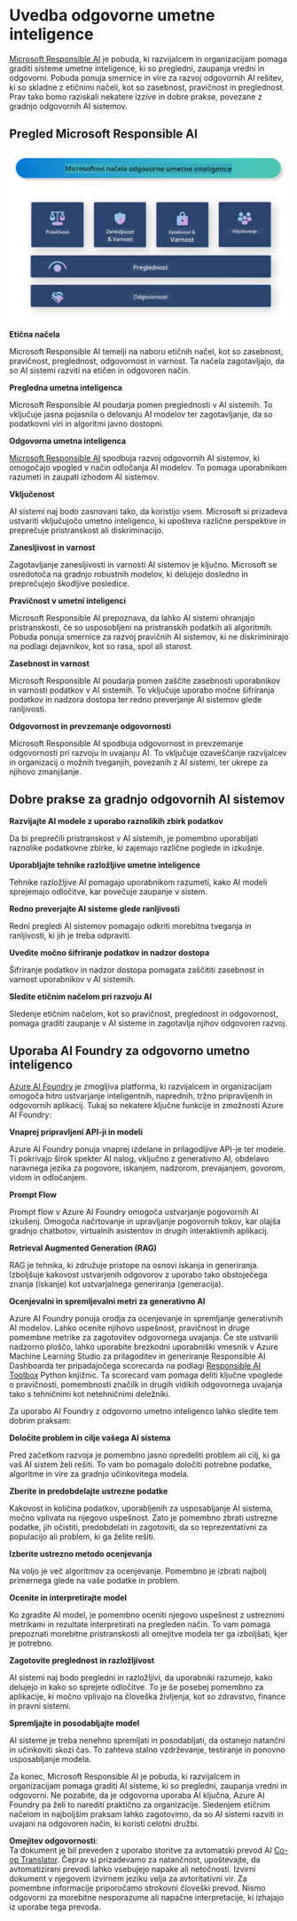 <!--
CO_OP_TRANSLATOR_METADATA:
{
  "original_hash": "805b96b20152936d8f4c587d90d6e06e",
  "translation_date": "2025-05-09T15:50:35+00:00",
  "source_file": "md/01.Introduction/05/ResponsibleAI.md",
  "language_code": "sl"
}
-->
# **Uvedba odgovorne umetne inteligence**

[Microsoft Responsible AI](https://www.microsoft.com/ai/responsible-ai?WT.mc_id=aiml-138114-kinfeylo) je pobuda, ki razvijalcem in organizacijam pomaga graditi sisteme umetne inteligence, ki so pregledni, zaupanja vredni in odgovorni. Pobuda ponuja smernice in vire za razvoj odgovornih AI rešitev, ki so skladne z etičnimi načeli, kot so zasebnost, pravičnost in preglednost. Prav tako bomo raziskali nekatere izzive in dobre prakse, povezane z gradnjo odgovornih AI sistemov.

## Pregled Microsoft Responsible AI

![RAIPrinciples](../../../../../translated_images/RAIPrinciples.e40f2a169a854832e885ce2659f3a913cfb393fa59b595ed57cfae9119694eb7.sl.png)

**Etična načela**

Microsoft Responsible AI temelji na naboru etičnih načel, kot so zasebnost, pravičnost, preglednost, odgovornost in varnost. Ta načela zagotavljajo, da so AI sistemi razviti na etičen in odgovoren način.

**Pregledna umetna inteligenca**

Microsoft Responsible AI poudarja pomen preglednosti v AI sistemih. To vključuje jasna pojasnila o delovanju AI modelov ter zagotavljanje, da so podatkovni viri in algoritmi javno dostopni.

**Odgovorna umetna inteligenca**

[Microsoft Responsible AI](https://www.microsoft.com/ai/responsible-ai?WT.mc_id=aiml-138114-kinfeylo) spodbuja razvoj odgovornih AI sistemov, ki omogočajo vpogled v način odločanja AI modelov. To pomaga uporabnikom razumeti in zaupati izhodom AI sistemov.

**Vključenost**

AI sistemi naj bodo zasnovani tako, da koristijo vsem. Microsoft si prizadeva ustvariti vključujočo umetno inteligenco, ki upošteva različne perspektive in preprečuje pristranskost ali diskriminacijo.

**Zanesljivost in varnost**

Zagotavljanje zanesljivosti in varnosti AI sistemov je ključno. Microsoft se osredotoča na gradnjo robustnih modelov, ki delujejo dosledno in preprečujejo škodljive posledice.

**Pravičnost v umetni inteligenci**

Microsoft Responsible AI prepoznava, da lahko AI sistemi ohranjajo pristranskosti, če so usposobljeni na pristranskih podatkih ali algoritmih. Pobuda ponuja smernice za razvoj pravičnih AI sistemov, ki ne diskriminirajo na podlagi dejavnikov, kot so rasa, spol ali starost.

**Zasebnost in varnost**

Microsoft Responsible AI poudarja pomen zaščite zasebnosti uporabnikov in varnosti podatkov v AI sistemih. To vključuje uporabo močne šifriranja podatkov in nadzora dostopa ter redno preverjanje AI sistemov glede ranljivosti.

**Odgovornost in prevzemanje odgovornosti**

Microsoft Responsible AI spodbuja odgovornost in prevzemanje odgovornosti pri razvoju in uvajanju AI. To vključuje ozaveščanje razvijalcev in organizacij o možnih tveganjih, povezanih z AI sistemi, ter ukrepe za njihovo zmanjšanje.

## Dobre prakse za gradnjo odgovornih AI sistemov

**Razvijajte AI modele z uporabo raznolikih zbirk podatkov**

Da bi preprečili pristranskost v AI sistemih, je pomembno uporabljati raznolike podatkovne zbirke, ki zajemajo različne poglede in izkušnje.

**Uporabljajte tehnike razložljive umetne inteligence**

Tehnike razložljive AI pomagajo uporabnikom razumeti, kako AI modeli sprejemajo odločitve, kar povečuje zaupanje v sistem.

**Redno preverjajte AI sisteme glede ranljivosti**

Redni pregledi AI sistemov pomagajo odkriti morebitna tveganja in ranljivosti, ki jih je treba odpraviti.

**Uvedite močno šifriranje podatkov in nadzor dostopa**

Šifriranje podatkov in nadzor dostopa pomagata zaščititi zasebnost in varnost uporabnikov v AI sistemih.

**Sledite etičnim načelom pri razvoju AI**

Sledenje etičnim načelom, kot so pravičnost, preglednost in odgovornost, pomaga graditi zaupanje v AI sisteme in zagotavlja njihov odgovoren razvoj.

## Uporaba AI Foundry za odgovorno umetno inteligenco

[Azure AI Foundry](https://ai.azure.com?WT.mc_id=aiml-138114-kinfeylo) je zmogljiva platforma, ki razvijalcem in organizacijam omogoča hitro ustvarjanje inteligentnih, naprednih, tržno pripravljenih in odgovornih aplikacij. Tukaj so nekatere ključne funkcije in zmožnosti Azure AI Foundry:

**Vnaprej pripravljeni API-ji in modeli**

Azure AI Foundry ponuja vnaprej izdelane in prilagodljive API-je ter modele. Ti pokrivajo širok spekter AI nalog, vključno z generativno AI, obdelavo naravnega jezika za pogovore, iskanjem, nadzorom, prevajanjem, govorom, vidom in odločanjem.

**Prompt Flow**

Prompt flow v Azure AI Foundry omogoča ustvarjanje pogovornih AI izkušenj. Omogoča načrtovanje in upravljanje pogovornih tokov, kar olajša gradnjo chatbotov, virtualnih asistentov in drugih interaktivnih aplikacij.

**Retrieval Augmented Generation (RAG)**

RAG je tehnika, ki združuje pristope na osnovi iskanja in generiranja. Izboljšuje kakovost ustvarjenih odgovorov z uporabo tako obstoječega znanja (iskanje) kot ustvarjalnega generiranja (generacija).

**Ocenjevalni in spremljevalni metri za generativno AI**

Azure AI Foundry ponuja orodja za ocenjevanje in spremljanje generativnih AI modelov. Lahko ocenite njihovo uspešnost, pravičnost in druge pomembne metrike za zagotovitev odgovornega uvajanja. Če ste ustvarili nadzorno ploščo, lahko uporabite brezkodni uporabniški vmesnik v Azure Machine Learning Studio za prilagoditev in generiranje Responsible AI Dashboarda ter pripadajočega scorecarda na podlagi [Responsible AI Toolbox](https://responsibleaitoolbox.ai/?WT.mc_id=aiml-138114-kinfeylo) Python knjižnic. Ta scorecard vam pomaga deliti ključne vpoglede o pravičnosti, pomembnosti značilk in drugih vidikih odgovornega uvajanja tako s tehničnimi kot netehničnimi deležniki.

Za uporabo AI Foundry z odgovorno umetno inteligenco lahko sledite tem dobrim praksam:

**Določite problem in cilje vašega AI sistema**

Pred začetkom razvoja je pomembno jasno opredeliti problem ali cilj, ki ga vaš AI sistem želi rešiti. To vam bo pomagalo določiti potrebne podatke, algoritme in vire za gradnjo učinkovitega modela.

**Zberite in predobdelajte ustrezne podatke**

Kakovost in količina podatkov, uporabljenih za usposabljanje AI sistema, močno vplivata na njegovo uspešnost. Zato je pomembno zbrati ustrezne podatke, jih očistiti, predobdelati in zagotoviti, da so reprezentativni za populacijo ali problem, ki ga želite rešiti.

**Izberite ustrezno metodo ocenjevanja**

Na voljo je več algoritmov za ocenjevanje. Pomembno je izbrati najbolj primernega glede na vaše podatke in problem.

**Ocenite in interpretirajte model**

Ko zgradite AI model, je pomembno oceniti njegovo uspešnost z ustreznimi metrikami in rezultate interpretirati na pregleden način. To vam pomaga prepoznati morebitne pristranskosti ali omejitve modela ter ga izboljšati, kjer je potrebno.

**Zagotovite preglednost in razložljivost**

AI sistemi naj bodo pregledni in razložljivi, da uporabniki razumejo, kako delujejo in kako so sprejete odločitve. To je še posebej pomembno za aplikacije, ki močno vplivajo na človeška življenja, kot so zdravstvo, finance in pravni sistemi.

**Spremljajte in posodabljajte model**

AI sisteme je treba nenehno spremljati in posodabljati, da ostanejo natančni in učinkoviti skozi čas. To zahteva stalno vzdrževanje, testiranje in ponovno usposabljanje modela.

Za konec, Microsoft Responsible AI je pobuda, ki razvijalcem in organizacijam pomaga graditi AI sisteme, ki so pregledni, zaupanja vredni in odgovorni. Ne pozabite, da je odgovorna uporaba AI ključna, Azure AI Foundry pa želi to narediti praktično za organizacije. Sledenjem etičnim načelom in najboljšim praksam lahko zagotovimo, da so AI sistemi razviti in uvajani na odgovoren način, ki koristi celotni družbi.

**Omejitev odgovornosti**:  
Ta dokument je bil preveden z uporabo storitve za avtomatski prevod AI [Co-op Translator](https://github.com/Azure/co-op-translator). Čeprav si prizadevamo za natančnost, upoštevajte, da avtomatizirani prevodi lahko vsebujejo napake ali netočnosti. Izvirni dokument v njegovem izvirnem jeziku velja za avtoritativni vir. Za pomembne informacije priporočamo strokovni človeški prevod. Nismo odgovorni za morebitne nesporazume ali napačne interpretacije, ki izhajajo iz uporabe tega prevoda.